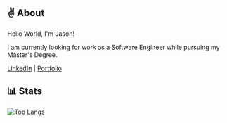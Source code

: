 ## ✌ About
Hello World, I'm Jason! 


I am currently looking for work as a Software Engineer while pursuing my Master's Degree.


[LinkedIn](https://www.linkedin.com/in/jason-tuyen/) | [Portfolio](https://www.jasontuyen.com/about)

## 📊 Stats
[![Top Langs](https://github-readme-stats.vercel.app/api/top-langs/?username=jasontuyen&layout=compact)](https://github.com/anuraghazra/github-readme-stats)
